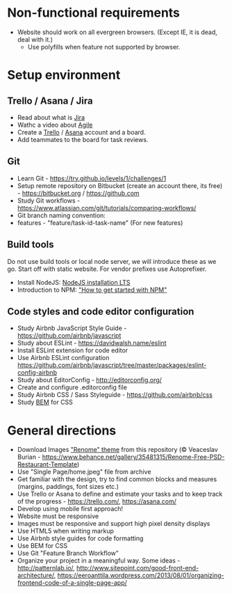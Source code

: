 # Non-functional requirements

* Website should work on all evergreen browsers. (Except IE, it is dead, deal with it.)
    * Use polyfills when feature not supported by browser.

# Setup environment
## Trello / Asana / Jira
* Read about what is [Jira](https://www.atlassian.com/software/jira/guides/use-cases/what-is-jira-used-for)
* Wathc a video about [Agile](https://www.youtube.com/watch?v=Z9QbYZh1YXY)
* Create a [Trello](http://trello.com/) / [Asana](http://asana.com/) account and a board.
* Add teammates to the board for task reviews.

## Git
* Learn Git - https://try.github.io/levels/1/challenges/1
* Setup remote repository on Bitbucket (create an account there, its free) - https://bitbucket.org / https://github.com
* Study Git workflows - https://www.atlassian.com/git/tutorials/comparing-workflows/
* Git branch naming convention:
* features - "feature/task-id-task-name" (For new features)

## Build tools
Do not use build tools or local node server, we will introduce these as we go. Start off with static website. For vendor prefixes use Autoprefixer.
* Install NodeJS: [NodeJS installation LTS](https://nodejs.org/en/)
* Introduction to NPM: ["How to get started with NPM"](https://www.w3schools.com/whatis/whatis_npm.asp)

## Code styles and code editor configuration

* Study Airbnb JavaScript Style Guide - https://github.com/airbnb/javascript
* Study about ESLint - https://davidwalsh.name/eslint
* Install ESLint extension for code editor
* Use Airbnb ESLint configuration https://github.com/airbnb/javascript/tree/master/packages/eslint-config-airbnb
* Study about EditorConfig - http://editorconfig.org/
* Create and configure .editorconfig file
* Study Airbnb CSS / Sass Styleguide - https://github.com/airbnb/css
* Study [BEM](http://getbem.com/introduction/) for CSS

# General directions

* Download Images ["Renome" theme](https://github.com/Hetachi/FrontEndTraining/tree/master/visuals/Renome%20Template/!!!Mobile/One%20Page) from this repository (© Veaceslav Burian - https://www.behance.net/gallery/35481315/Renome-Free-PSD-Restaurant-Template)
* Use "Single Page/home.jpeg" file from archive  
* Get familiar with the design, try to find common blocks and measures (margins, paddings, font sizes etc.)
* Use Trello or Asana to define and estimate your tasks and to keep track of the progress - https://trello.com/, https://asana.com/
* Develop using mobile first approach!
* Website must be responsive
* Images must be responsive and support high pixel density displays
* Use HTML5 when writing markup
* Use Airbnb style guides for code formatting
* Use BEM for CSS
* Use Git "Feature Branch Workflow”
* Organize your project in a meaningful way. Some ideas - http://patternlab.io/, http://www.sitepoint.com/good-front-end-architecture/, https://eeroanttila.wordpress.com/2013/08/01/organizing-frontend-code-of-a-single-page-app/
